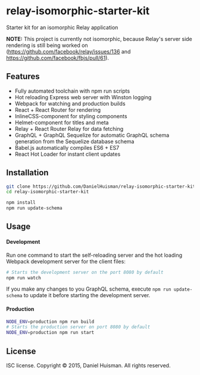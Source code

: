 # relay-isomorphic-starter-kit

Starter kit for an isomorphic Relay application

**NOTE:** This project is currently not isomorphic, because Relay's server side rendering is still being worked on (https://github.com/facebook/relay/issues/136 and https://github.com/facebook/fbjs/pull/61).

## Features
* Fully automated toolchain with npm run scripts
* Hot reloading Express web server with Winston logging
* Webpack for watching and production builds
* React + React Router for rendering
* InlineCSS-component for styling components
* Helmet-component for titles and meta
* Relay + React Router Relay for data fetching
* GraphQL + GraphQL Sequelize for automatic GraphQL schema generation from the Sequelize database schema
* Babel.js automatically compiles ES6 + ES7
* React Hot Loader for instant client updates

## Installation
```bash
git clone https://github.com/DanielHuisman/relay-isomorphic-starter-kit
cd relay-isomorphic-starter-kit

npm install
npm run update-schema
```

## Usage

#### Development
Run one command to start the self-reloading server and the hot loading Webpack development server for the client files:
```bash
# Starts the development server on the port 8080 by default
npm run watch
```

If you make any changes to you GraphQL schema, execute `npm run update-schema` to update it before starting the development server.

#### Production
```bash
NODE_ENV=production npm run build
# Starts the production server on port 8080 by default
NODE_ENV=production npm run start
```

## License
ISC license. Copyright © 2015, Daniel Huisman. All rights reserved.
